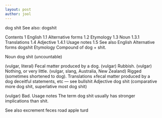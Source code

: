 ```yaml
---
layout: post
author: jool
---
```


dog shit
See also: dogshit

Contents
1	English
1.1	Alternative forms
1.2	Etymology
1.3	Noun
1.3.1	Translations
1.4	Adjective
1.4.1	Usage notes
1.5	See also
English
Alternative forms
dogshit
Etymology
Compound of dog +‎ shit.

Noun
dog shit (uncountable)

(vulgar, literal) Fecal matter produced by a dog.
(vulgar) Rubbish.
(vulgar) Nothing, or very little. 
(vulgar, slang, Australia, New Zealand) Rigged (sometimes shortened to dog).
Translations
±fecal matter produced by a dog
deceitful statements, etc — see bullshit
Adjective
dog shit (comparative more dog shit, superlative most dog shit)

(vulgar) Bad. 
Usage notes
The term dog shit usually has stronger implications than shit.

See also
excrement
feces
road apple
turd